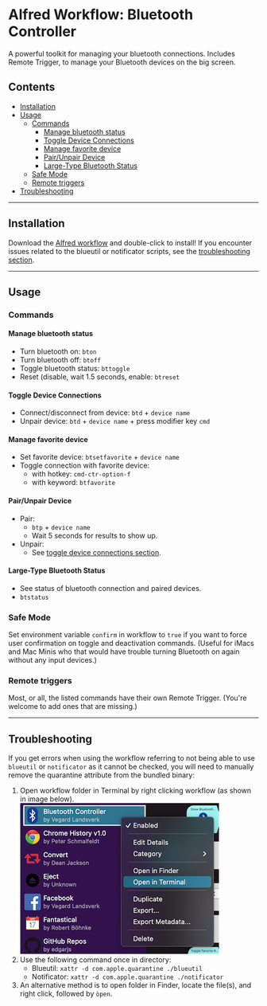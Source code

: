 # Alfred Workflow: Bluetooth Controller <!-- omit in toc -->

A powerful toolkit for managing your bluetooth connections. Includes Remote Trigger, to manage your Bluetooth devices on
the big screen.

## Contents <!-- omit in toc -->

- [Installation](#installation)
- [Usage](#usage)
  - [Commands](#commands)
    - [Manage bluetooth status](#manage-bluetooth-status)
    - [Toggle Device Connections](#toggle-device-connections)
    - [Manage favorite device](#manage-favorite-device)
    - [Pair/Unpair Device](#pairunpair-device)
    - [Large-Type Bluetooth Status](#large-type-bluetooth-status)
  - [Safe Mode](#safe-mode)
  - [Remote triggers](#remote-triggers)
- [Troubleshooting](#troubleshooting)

---

## Installation

Download the [Alfred workflow](https://github.com/vegardinho/alfred_bluetooth_controller/releases/latest) and
double-click to install! If you encounter issues related to the blueutil or notificator scripts,
see the [troubleshooting section](#troubleshooting).

---

## Usage

### Commands

#### Manage bluetooth status

- Turn bluetooth on: `bton`
- Turn bluetooth off: `btoff`
- Toggle bluetooth status: `bttoggle`
- Reset (disable, wait 1.5 seconds, enable: `btreset`

#### Toggle Device Connections

- Connect/disconnect from device: `btd` + `device name`
- Unpair device: `btd` + `device name` + press modifier key `cmd`

#### Manage favorite device

- Set favorite device: `btsetfavorite` + `device name`
- Toggle connection with favorite device:
  - with hotkey: `cmd-ctr-option-f`
  - with keyword: `btfavorite`

#### Pair/Unpair Device

- Pair:
  - `btp` + `device name`
  - Wait 5 seconds for results to show up.
- Unpair:
  - See [toggle device connections section](#toggle-device-connections).

#### Large-Type Bluetooth Status

- See status of bluetooth connection and paired devices.
- `btstatus`

### Safe Mode

Set environment variable `confirm` in workflow to `true` if you want to force user confirmation on toggle and
deactivation commands. (Useful for iMacs and Mac Minis who that would have trouble turning Bluetooth on again without
any input devices.)

### Remote triggers

Most, or all, the listed commands have their own Remote Trigger. (You're welcome to add ones that are missing.)

---

## Troubleshooting

If you get errors when using the workflow referring to not being able to use `blueutil` or `notificator` as it cannot be checked, you will need to manually remove the quarantine attribute from the bundled binary:


1. Open workflow folder in Terminal by right clicking workflow (as shown in image below).
<br />![open-in-terminal](img/open-in-terminal.png "How to open directory in Terminal")
2. Use the following command once in directory:
   - Blueutil: `xattr -d com.apple.quarantine ./blueutil`
   - Notificator: `xattr -d com.apple.quarantine ./notificator`
3. An alternative method is to open folder in Finder, locate the file(s), and right click, followed by `òpen`.
